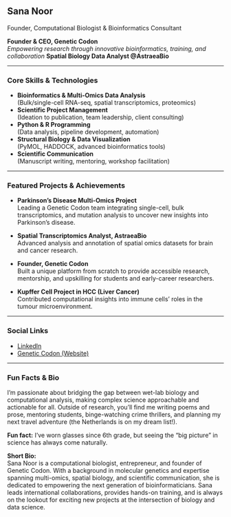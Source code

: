 ## Sana Noor  
Founder, Computational Biologist & Bioinformatics Consultant

**Founder & CEO, Genetic Codon**  
*Empowering research through innovative bioinformatics, training, and collaboration*
**Spatial Biology Data Analyst @AstraeaBio**

---

### Core Skills & Technologies
- **Bioinformatics & Multi-Omics Data Analysis**  
  (Bulk/single-cell RNA-seq, spatial transcriptomics, proteomics)
- **Scientific Project Management**  
  (Ideation to publication, team leadership, client consulting)
- **Python & R Programming**  
  (Data analysis, pipeline development, automation)
- **Structural Biology & Data Visualization**  
  (PyMOL, HADDOCK, advanced bioinformatics tools)
- **Scientific Communication**  
  (Manuscript writing, mentoring, workshop facilitation)

---

### Featured Projects & Achievements

- **Parkinson’s Disease Multi-Omics Project**  
  Leading a Genetic Codon team integrating single-cell, bulk transcriptomics, and mutation analysis to uncover new insights into Parkinson’s disease.

- **Spatial Transcriptomics Analyst, AstraeaBio**  
  Advanced analysis and annotation of spatial omics datasets for brain and cancer research.

- **Founder, Genetic Codon**  
  Built a unique platform from scratch to provide accessible research, mentorship, and upskilling for students and early-career researchers.

- **Kupffer Cell Project in HCC (Liver Cancer)**  
  Contributed computational insights into immune cells’ roles in the tumour microenvironment.

---

### Social Links  
- [LinkedIn](https://www.linkedin.com/in/sana-noor-7a1327116)  
- [Genetic Codon (Website)](https://geneticcodon.com)  
<!-- Add more: Twitter, ResearchGate, etc., as desired -->

---

### Fun Facts & Bio

I’m passionate about bridging the gap between wet-lab biology and computational analysis, making complex science approachable and actionable for all. Outside of research, you’ll find me writing poems and prose, mentoring students, binge-watching crime thrillers, and planning my next travel adventure (the Netherlands is on my dream list!).  

**Fun fact:** I’ve worn glasses since 6th grade, but seeing the “big picture” in science has always come naturally.

**Short Bio:**  
Sana Noor is a computational biologist, entrepreneur, and founder of Genetic Codon. With a background in molecular genetics and expertise spanning multi-omics, spatial biology, and scientific communication, she is dedicated to empowering the next generation of bioinformaticians. Sana leads international collaborations, provides hands-on training, and is always on the lookout for exciting new projects at the intersection of biology and data science.
